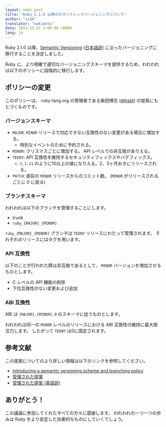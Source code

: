 ```yaml
---
layout: news_post
title: "Ruby 2.1.0 以降のセマンティックバージョニングについて"
author: "zzak"
translator: "makimoto"
date: 2013-12-21 2:00:00 +0000
lang: ja
---
```

Ruby 2.1.0 以降、[Semantic Versioning](http://semver.org/) ([日本語訳](http://semver.org/lang/ja/))
に沿ったバージョニングに移行することを決定しました。

Ruby に、より明確で適切なバージョニングスキーマを提供するため、われわれは以下のポリシーに段階的に移行します。

## ポリシーの変更

このポリシーは、 ruby-lang.org の管理者である柴田博志 ([@hsbt](https://twitter.com/hsbt)) の提案にもとづくものです。

### バージョンスキーマ

* `MAJOR`: `MINOR` リリースで対応できない互換性のない変更がある場合に増加する。
  * 特別なイベントのために予約される。
* `MINOR`: クリスマスごとに増加する。 API レベルでの非互換がありえる。
* `TEENY`: API 互換性を維持するセキュリティフィックスやバグフィックス。
  * `2.1.11` のように10以上の値になりえる。2、3ヶ月おきにリリースされる。
* `PATCH`: 直前の `MINOR` リリースからのコミット数。 (`MINOR` がリリースされるごとに 0 に戻る)

### ブランチスキーマ

われわれは以下のブランチを管理することにします。

* trunk
* `ruby_{MAJOR}_{MINOR}`

`ruby_{MAJOR}_{MINOR}` ブランチは `TEENY` リリースにわたって管理されます。
それぞれのリリースにはタグを用います。

### API 互換性

以下のことが行われた際は非互換であるとして、 `MINOR` バージョンを増加させるものとします。

* C レベルの API 機能の削除
* 下位互換性のない変更および追加

### ABI 互換性

ABI は `{MAJOR}.{MINOR}.0` のスキーマに従うものとします。

われわれは同一の `MINOR` レベルのリリースにおける ABI 互換性の維持に最大限注力します。
したがって `TEENY` は0に固定されます。

## 参考文献

この提案についてのより詳しい情報は以下のリンクを参照してください。

* [Introducing a semantic versioning scheme and branching policy](https://bugs.ruby-lang.org/issues/8835)
* [受理された提案](https://gist.github.com/hsbt/7719305)
* [受理された提案 (英語訳)](https://gist.github.com/sorah/7803201)

## ありがとう！

この議論に参加してくれたすべての方々に感謝します。
われわれの一つ一つの歩みは Ruby をより安定した効果的なものにしていくでしょう。
